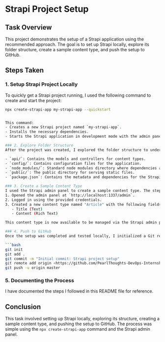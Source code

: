 # Strapi Project Setup

## Task Overview
This project demonstrates the setup of a Strapi application using the recommended approach. The goal is to set up Strapi locally, explore its folder structure, create a sample content type, and push the setup to GitHub.

## Steps Taken

### 1. Setup Strapi Project Locally
To quickly get a Strapi project running, I used the following command to create and start the project:

```bash
npx create-strapi-app my-strapi-app --quickstart


This command:
- Creates a new Strapi project named `my-strapi-app`.
- Installs the necessary dependencies.
- Starts the Strapi application in development mode with the admin panel running on `http://localhost:1337`.

### 2. Explore Folder Structure
After the project was created, I explored the folder structure to understand the components of the application:

- `api/`: Contains the models and controllers for content types.
- `config/`: Contains configuration files for the application.
- `node_modules/`: Standard node modules directory where dependencies are installed.
- `public/`: The public directory for serving static files.
- `package.json`: Contains the metadata and dependencies for the Strapi application.

### 3. Create a Sample Content Type
I used the Strapi admin panel to create a sample content type. The steps were as follows:
1. Opened the admin panel at `http://localhost:1337/admin`.
2. Logged in using the provided credentials.
3. Created a new content type named "Article" with the following fields:
   - Title (Text)
   - Content (Rich Text)

This content type is now available to be managed via the Strapi admin panel.

### 4. Push to GitHub
Once the setup was completed and tested locally, I initialized a Git repository, added all files, and pushed the setup to GitHub.

```bash
git init
git add .
git commit -m "Initial commit: Strapi project setup"
git remote add origin <https://github.com/PearlThoughts-DevOps-Internship/strapi--Monitor-hub.git>
git push -u origin master
```

### 5. Documenting the Process
I have documented the steps I followed in this README file for reference.

## Conclusion
This task involved setting up Strapi locally, exploring its structure, creating a sample content type, and pushing the setup to GitHub. The process was simple using the `npx create-strapi-app` command and the Strapi admin panel.

